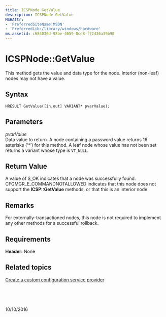 ```yaml
---
title: ICSPNode GetValue
description: ICSPNode GetValue
MSHAttr:
- 'PreferredSiteName:MSDN'
- 'PreferredLib:/library/windows/hardware'
ms.assetid: c684036d-98be-4659-8ce8-f72436a39b90
---
```


# ICSPNode::GetValue


This method gets the value and data type for the node. Interior (non-leaf) nodes may not have a value.

## Syntax


``` syntax
HRESULT GetValue([in,out] VARIANT* pvarValue);
```

## Parameters


<a href="" id="pvarvalue"></a>*pvarValue*  
Data value to return. A node containing a password value returns 16 asterisks (‘\*’) for this method. A leaf node whose value has not been set returns a variant whose type is `VT_NULL`.

## Return Value


A value of S\_OK indicates that a node was successfully found. CFGMGR\_E\_COMMANDNOTALLOWED indicates that this node does not support the **ICSP::GetValue** methods, or that this is an interior node.

## Remarks


For externally–transactioned nodes, this node is not required to implement any other methods for a successful rollback.

## Requirements


**Header:** None

## Related topics


[Create a custom configuration service provider](create-a-custom-configuration-service-provider.md)

 

 

10/10/2016




